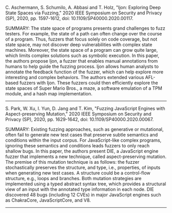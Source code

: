 C. Aschermann, S. Schumilo, A. Abbasi and T. Holz, "Ijon: Exploring Deep State Spaces via Fuzzing," 2020 IEEE Symposium on Security and Privacy (SP), 2020, pp. 1597-1612, doi: 10.1109/SP40000.2020.00117.

SUMMARY: The state space of programs presents grand challenges to fuzz testers. For example, the state of a path can often change over the course of a program. Thus, fuzzers that focus solely on code coverage, but not state space, may not discover deep vulnerabilities with complex state machines. Moreover, the state space of a program can grow quite large, which limits complex solutions such as symbolic execution. In this paper, the authors propose Ijon, a fuzzer that enables manual annotations from humans to help guide the fuzzing process. Ijon allows human analysts to annotate the feedback function of the fuzzer, which can help explore more interesting and complex behaviors. The authors extended various AFL-based fuzzers with Ijon. These fuzzers could then efficiently explore the state spaces of Super Mario Bros., a maze, a software emulation of a TPM module, and a hash map implementation. 

<hr/>

S. Park, W. Xu, I. Yun, D. Jang and T. Kim, "Fuzzing JavaScript Engines with Aspect-preserving Mutation," 2020 IEEE Symposium on Security and Privacy (SP), 2020, pp. 1629-1642, doi: 10.1109/SP40000.2020.00067.

SUMMARY: Existing fuzzing approaches, such as generative or mutational, often fail to generate new test cases that preserve subtle semantics and conditions within the input corpus. For JavaScript-like complex programs, ignoring these semantics and conditions leads fuzzers to only reach shallow bugs. In this paper, the authors present DIE, a JavaScript engine fuzzer that implements a new technique, called aspect-preserving mutation. The premise of this mutation technique is as follows: the fuzzer stochastically preserves the structure, and type, i.e., properties, of inputs when generating new test cases. A structure could be a control-flow structure, e.g., loops and branches. Both mutation strategies are implemented using a typed abstract syntax tree, which provides a structural view of an input with the annotated type information in each node. DIE discovered 48 bugs (including 12 CVEs) in major JavaScript engines such as ChakraCore, JavaScriptCore, and V8.

<hr/>
